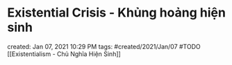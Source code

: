 # Existential Crisis - Khủng hoảng hiện sinh

created: Jan 07, 2021 10:29 PM
tags: #created/2021/Jan/07
#TODO 
[[Existentialism - Chủ Nghĩa Hiện Sinh]]

